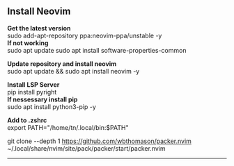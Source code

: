 ## Install Neovim

**Get the latest version**  
sudo add-apt-repository ppa:neovim-ppa/unstable -y  
**If not working**  
sudo apt update
sudo apt install software-properties-common

**Update repository and install neovim**  
sudo apt update && sudo apt install neovim -y

**Install LSP Server**  
pip install pyright  
**If nessessary install pip**  
sudo apt install python3-pip -y 

**Add to .zshrc**  
export PATH="/home/tn/.local/bin:$PATH"

git clone --depth 1 https://github.com/wbthomason/packer.nvim ~/.local/share/nvim/site/pack/packer/start/packer.nvim

---
